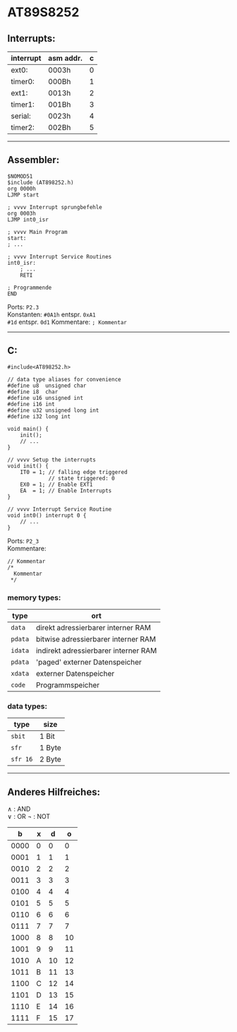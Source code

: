 AT89S8252
=========

Interrupts:
-----------
interrupt | asm addr. | c
----------|-----------|---
ext0:     | 0003h     | 0
timer0:   | 000Bh     | 1
ext1:     | 0013h     | 2
timer1:   | 001Bh     | 3
serial:   | 0023h     | 4
timer2:   | 002Bh     | 5

-------------------------------------------------------------------------------
Assembler:
----------
```
$NOMOD51
$include (AT898252.h)
org 0000h
LJMP start

; vvvv Interrupt sprungbefehle
org 0003h
LJMP int0_isr

; vvvv Main Program
start:
; ...

; vvvv Interrupt Service Routines
int0_isr:
    ; ...
    RETI

; Programmende
END
```

Ports: `P2.3`  
Konstanten:
`#0A1h` entspr. `0xA1`  
`#1d` entspr. `0d1`
Kommentare: `; Kommentar`

-------------------------------------------------------------------------------
C:
---
```
#include<AT898252.h>

// data type aliases for convenience
#define u8  unsigned char
#define i8  char
#define u16 unsigned int
#define i16 int
#define u32 unsigned long int
#define i32 long int

void main() {
    init();
    // ...
}

// vvvv Setup the interrupts
void init() {
    IT0 = 1; // falling edge triggered
             // state triggered: 0
    EX0 = 1; // Enable EXT1
    EA  = 1; // Enable Interrupts
}

// vvvv Interrupt Service Routine
void int0() interrupt 0 {
    // ...
}
```
Ports: `P2_3`  
Kommentare:  
```
// Kommentar
/*
  Kommentar
 */
```

### memory types:
type    | ort
--------|-------------------------------------
`data`  | direkt adressierbarer interner RAM
`pdata` | bitwise adressierbarer interner RAM
`idata` | indirekt adressierbarer interner RAM
`pdata` | 'paged' externer Datenspeicher
`xdata` | externer Datenspeicher
`code`  | Programmspeicher

### data types:
type     | size
---------|------
`sbit`   | 1 Bit
`sfr`    | 1 Byte
`sfr 16` | 2 Byte

-------------------------------------------------------------------------------
Anderes Hilfreiches:
--------------------

∧ : AND  
∨ : OR
¬ : NOT

b   |x|d |o 
----|-|--|--
0000|0| 0| 0
0001|1| 1| 1
0010|2| 2| 2
0011|3| 3| 3
0100|4| 4| 4
0101|5| 5| 5
0110|6| 6| 6
0111|7| 7| 7
1000|8| 8|10
1001|9| 9|11
1010|A|10|12
1011|B|11|13
1100|C|12|14
1101|D|13|15
1110|E|14|16
1111|F|15|17